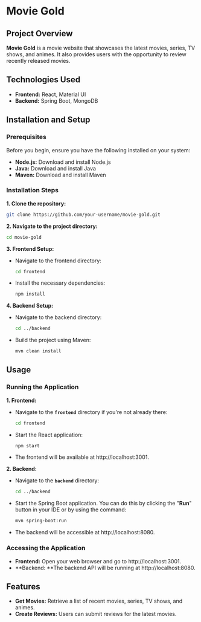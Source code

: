 # Movie Gold

## Project Overview
**Movie Gold** is a movie website that showcases the latest movies, series, TV shows, and animes. It also provides users with the opportunity to review recently released movies.

## Technologies Used

- **Frontend:** React, Material UI
- **Backend:** Spring Boot, MongoDB

## Installation and Setup
### Prerequisites
Before you begin, ensure you have the following installed on your system:

- **Node.js:** Download and install Node.js
- **Java:** Download and install Java
- **Maven:** Download and install Maven

### Installation Steps

**1. Clone the repository:**

```bash
git clone https://github.com/your-username/movie-gold.git
```

**2. Navigate to the project directory:**

```bash
cd movie-gold
```

**3. Frontend Setup:**

- Navigate to the frontend directory:

    ```bash
    cd frontend
    ```

- Install the necessary dependencies:

    ```bash
    npm install
    ```

**4. Backend Setup:**

- Navigate to the backend directory:

    ```bash
    cd ../backend
    ```

- Build the project using Maven:

    ```bash
    mvn clean install
    ```

## Usage
### Running the Application

**1. Frontend:**

- Navigate to the **`frontend`** directory if you're not already there:

    ```bash
    cd frontend
    ```

- Start the React application:

    ```bash
    npm start
    ```

- The frontend will be available at http://localhost:3001.

**2. Backend:**

- Navigate to the **`backend`** directory:

    ```bash
    cd ../backend
    ```

- Start the Spring Boot application. You can do this by clicking the "**Run**" button in your IDE or by using the command:
    ```bash
    mvn spring-boot:run
    ```

- The backend will be accessible at http://localhost:8080.

### Accessing the Application

- **Frontend:** Open your web browser and go to http://localhost:3001.
- **Backend: **The backend API will be running at http://localhost:8080.

## Features

- **Get Movies:** Retrieve a list of recent movies, series, TV shows, and animes.
- **Create Reviews:** Users can submit reviews for the latest movies.

